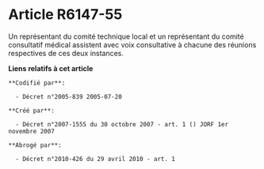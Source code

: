# Article R6147-55

Un représentant du comité technique local et un représentant du comité consultatif médical assistent avec voix consultative à
chacune des réunions respectives de ces deux instances.

**Liens relatifs à cet article**

	**Codifié par**:

	  - Décret n°2005-839 2005-07-20

	**Créé par**:

	  - Décret n°2007-1555 du 30 octobre 2007 - art. 1 () JORF 1er novembre 2007

	**Abrogé par**:

	  - Décret n°2010-426 du 29 avril 2010 - art. 1
